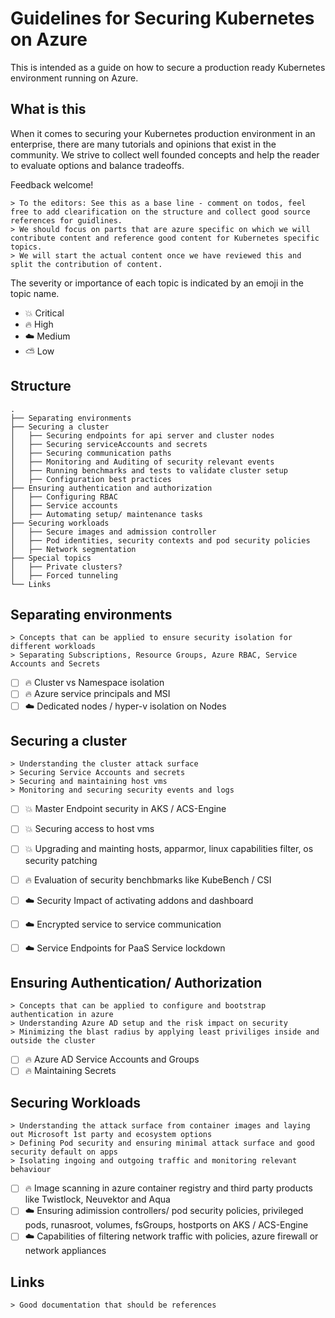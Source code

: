 # Guidelines for Securing Kubernetes on Azure

This is intended as a guide on how to secure a production ready Kubernetes environment running on Azure.

## What is this

When it comes to securing your Kubernetes production environment in an enterprise, there are many tutorials and opinions that exist in the community.
We strive to collect well founded concepts and help the reader to evaluate options and balance tradeoffs.

Feedback welcome!

    > To the editors: See this as a base line - comment on todos, feel free to add clearification on the structure and collect good source references for guidlines. 
    > We should focus on parts that are azure specific on which we will contribute content and reference good content for Kubernetes specific topics.
    > We will start the actual content once we have reviewed this and split the contribution of content.

The severity or importance of each topic is indicated by an emoji in the topic name.

* :boom: Critical
* :fire: High
* :cloud: Medium
* :partly_sunny: Low

## Structure

    .
    ├── Separating environments
    ├── Securing a cluster
    │   ├── Securing endpoints for api server and cluster nodes
    │   ├── Securing serviceAccounts and secrets
    │   ├── Securing communication paths    
    │   ├── Monitoring and Auditing of security relevant events
    │   ├── Running benchmarks and tests to validate cluster setup   
    │   ├── Configuration best practices       
    ├── Ensuring authentication and authorization
    │   ├── Configuring RBAC
    │   ├── Service accounts
    │   ├── Automating setup/ maintenance tasks   
    ├── Securing workloads
    │   ├── Secure images and admission controller
    │   ├── Pod identities, security contexts and pod security policies
    │   ├── Network segmentation
    ├── Special topics
    │   ├── Private clusters?
    │   ├── Forced tunneling
    └── Links

## Separating environments

    > Concepts that can be applied to ensure security isolation for different workloads
    > Separating Subscriptions, Resource Groups, Azure RBAC, Service Accounts and Secrets

- [ ] :fire: Cluster vs Namespace isolation
- [ ] :fire: Azure service principals and MSI
- [ ] :cloud: Dedicated nodes / hyper-v isolation on Nodes

## Securing a cluster

    > Understanding the cluster attack surface
    > Securing Service Accounts and secrets
    > Securing and maintaining host vms
    > Monitoring and securing security events and logs

- [ ] :boom: Master Endpoint security in AKS / ACS-Engine
- [ ] :boom: Securing access to host vms
- [ ] :boom: Upgrading and mainting hosts, apparmor, linux capabilities filter, os security patching
- [ ] :fire: Evaluation of security benchbmarks like KubeBench / CSI
- [ ] :cloud: Security Impact of activating addons and dashboard
- [ ] :cloud: Encrypted service to service communication
- [ ] :cloud: Service Endpoints for PaaS Service lockdown


## Ensuring Authentication/ Authorization

    > Concepts that can be applied to configure and bootstrap authentication in azure
    > Understanding Azure AD setup and the risk impact on security
    > Minimizing the blast radius by applying least priviliges inside and outside the cluster

- [ ] :fire: Azure AD Service Accounts and Groups
- [ ] :fire: Maintaining Secrets

## Securing Workloads

    > Understanding the attack surface from container images and laying out Microsoft 1st party and ecosystem options
    > Defining Pod security and ensuring minimal attack surface and good security default on apps
    > Isolating ingoing and outgoing traffic and monitoring relevant behaviour

- [ ] :fire: Image scanning in azure container registry and third party products like Twistlock, Neuvektor and Aqua
- [ ] :cloud: Ensuring adimission controllers/ pod security policies, privileged pods, runasroot, volumes, fsGroups, hostports on AKS / ACS-Engine
- [ ] :cloud: Capabilities of filtering network traffic with policies, azure firewall or network appliances

## Links
    > Good documentation that should be references
